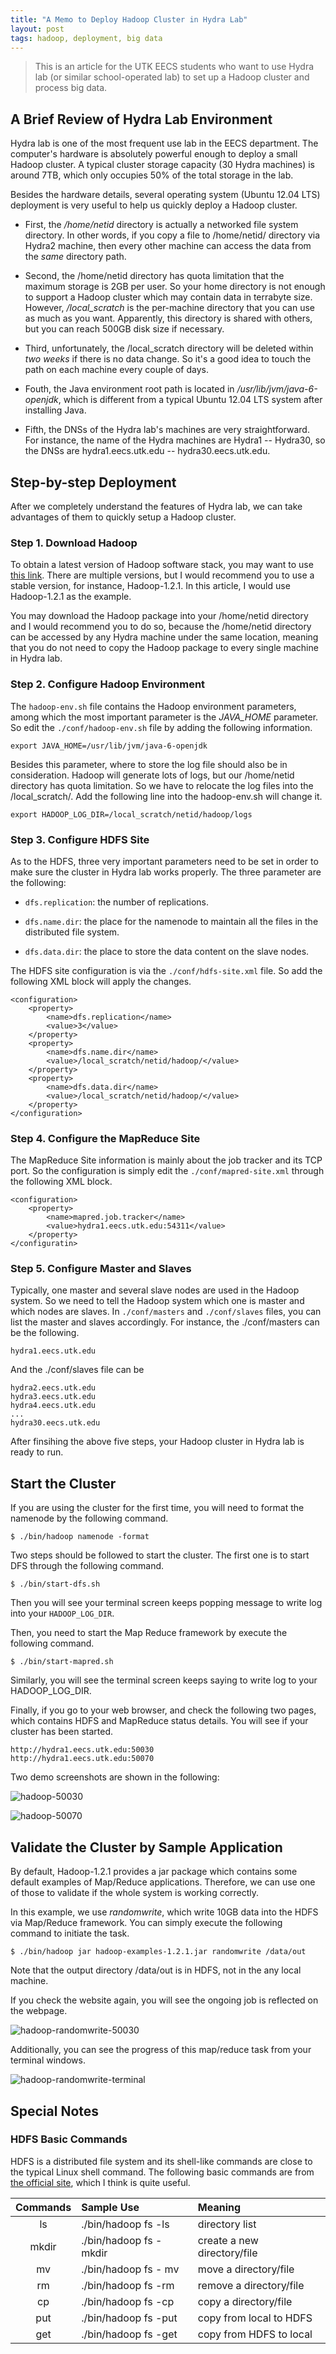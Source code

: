 ```yaml
---
title: "A Memo to Deploy Hadoop Cluster in Hydra Lab"
layout: post
tags: hadoop, deployment, big data
---
```


> This is an article for the UTK EECS students who want to use Hydra lab (or similar school-operated lab) to set up a Hadoop cluster and process big data.

## A Brief Review of Hydra Lab Environment

Hydra lab is one of the most frequent use lab in the EECS department. The computer's hardware is absolutely powerful enough to deploy a small Hadoop cluster. A typical cluster storage capacity (30 Hydra machines) is around 7TB, which only occupies 50% of the total storage in the lab.

Besides the hardware details, several operating system (Ubuntu 12.04 LTS) deployment is very useful to help us quickly deploy a Hadoop cluster.

* First, the */home/netid* directory is actually a networked file system directory. In other words, if you copy a file to /home/netid/ directory via Hydra2 machine, then every other machine can access the data from the *same* directory path.

* Second, the /home/netid directory has quota limitation that the maximum storage is 2GB per user. So your home directory is not enough to support a Hadoop cluster which may contain data in terrabyte size. However, */local_scratch* is the per-machine directory that you can use as much as you want. Apparently, this directory is shared with others, but you can reach 500GB disk size if necessary.

* Third, unfortunately, the /local_scratch directory will be deleted within *two weeks* if there is no data change. So it's a good idea to touch the path on each machine every couple of days.

* Fouth, the Java environment root path is located in */usr/lib/jvm/java-6-openjdk*, which is different from a typical Ubuntu 12.04 LTS system after installing Java.

* Fifth, the DNSs of the Hydra lab's machines are very straightforward. For instance, the name of the Hydra machines are Hydra1 -- Hydra30, so the DNSs are hydra1.eecs.utk.edu -- hydra30.eecs.utk.edu. 

## Step-by-step Deployment

After we completely understand the features of Hydra lab, we can take advantages of them to quickly setup a Hadoop cluster.

### Step 1. Download Hadoop

To obtain a latest version of Hadoop software stack, you may want to use [this link][1]. There are multiple versions, but I would recommend you to use a stable version, for instance, Hadoop-1.2.1. In this article, I would use Hadoop-1.2.1 as the example.

You may download the Hadoop package into your /home/netid directory and I would recommend you to do so, because the /home/netid directory can be accessed by any Hydra machine under the same location, meaning that you do not need to copy the Hadoop package to every single machine in Hydra lab.

### Step 2. Configure Hadoop Environment

The `hadoop-env.sh` file contains the Hadoop environment parameters, among which the most important parameter is the *JAVA_HOME* parameter. So edit the `./conf/hadoop-env.sh` file by adding the following information.

	export JAVA_HOME=/usr/lib/jvm/java-6-openjdk

Besides this parameter, where to store the log file should also be in consideration. Hadoop will generate lots of logs, but our /home/netid directory has quota limitation. So we have to relocate the log files into the /local_scratch/. Add the following line into the hadoop-env.sh will change it.

	export HADOOP_LOG_DIR=/local_scratch/netid/hadoop/logs

### Step 3. Configure HDFS Site

As to the HDFS, three very important parameters need to be set in order to make sure the cluster in Hydra lab works properly. The three parameter are the following:

* `dfs.replication`: the number of replications.

* `dfs.name.dir`: the place for the namenode to maintain all the files in the distributed file system.

* `dfs.data.dir`: the place to store the data content on the slave nodes.

The HDFS site configuration is via the `./conf/hdfs-site.xml` file. So add the following XML block will apply the changes.

	<configuration>
		<property>
			<name>dfs.replication</name>
			<value>3</value>
		</property>
		<property>
			<name>dfs.name.dir</name>
			<value>/local_scratch/netid/hadoop/</value>
		</property>
		<property>
			<name>dfs.data.dir</name>
			<value>/local_scratch/netid/hadoop/</value>
		</property>
	</configuration>

### Step 4. Configure the MapReduce Site

The MapReduce Site information is mainly about the job tracker and its TCP port. So the configuration is simply edit the `./conf/mapred-site.xml` through the following XML block.

	<configuration>
		<property>
			<name>mapred.job.tracker</name>
			<value>hydra1.eecs.utk.edu:54311</value>
		</property>
	</configuratin>

### Step 5. Configure Master and Slaves

Typically, one master and several slave nodes are used in the Hadoop system. So we need to tell the Hadoop system which one is master and which nodes are slaves. In `./conf/masters` and `./conf/slaves` files, you can list the master and slaves accordingly. For instance, the ./conf/masters can be the following.

	hydra1.eecs.utk.edu

And the ./conf/slaves file can be

	hydra2.eecs.utk.edu
	hydra3.eecs.utk.edu
	hydra4.eecs.utk.edu
	...
	hydra30.eecs.utk.edu

After finsihing the above five steps, your Hadoop cluster in Hydra lab is ready to run.

## Start the Cluster

If you are using the cluster for the first time, you will need to format the namenode by the following command.

	$ ./bin/hadoop namenode -format

Two steps should be followed to start the cluster. The first one is to start DFS through the following command.

	$ ./bin/start-dfs.sh

Then you will see your terminal screen keeps popping message to write log into your `HADOOP_LOG_DIR`.

Then, you need to start the Map Reduce framework by execute the following command.

	$ ./bin/start-mapred.sh

Similarly, you will see the terminal screen keeps saying to write log to your HADOOP_LOG_DIR.

Finally, if you go to your web browser, and check the following two pages, which contains HDFS and MapReduce status details. You will see if your cluster has been started.

	http://hydra1.eecs.utk.edu:50030
	http://hydra1.eecs.utk.edu:50070

Two demo screenshots are shown in the following:

![hadoop-50030]({{site.url}}/images/hadoop-50030.png)

![hadoop-50070]({{site.url}}/images/hadoop-50070.png)

## Validate the Cluster by Sample Application

By default, Hadoop-1.2.1 provides a jar package which contains some default examples of Map/Reduce applications. Therefore, we can use one of those to validate if the whole system is working correctly.

In this example, we use *randomwrite*, which write 10GB data into the HDFS via Map/Reduce framework. You can simply execute the following command to initiate the task.

	$ ./bin/hadoop jar hadoop-examples-1.2.1.jar randomwrite /data/out

Note that the output directory /data/out is in HDFS, not in the any local machine.

If you check the website again, you will see the ongoing job is reflected on the webpage.

![hadoop-randomwrite-50030]({{site.url}}/images/hadoop-randomwrite-50030.png)

Additionally, you can see the progress of this map/reduce task from your terminal windows.

![hadoop-randomwrite-terminal]({{site.url}}/images/hadoop-randomwrite-terminal.png)

## Special Notes

### HDFS Basic Commands

HDFS is a distributed file system and its shell-like commands are close to the typical Linux shell command. The following basic commands are from [the official site][2], which I think is quite useful.

| Commands | Sample Use | Meaning |
| :---------: | :------------------ | :--------------- |
| ls | ./bin/hadoop fs -ls | directory list |
| mkdir | ./bin/hadoop fs -mkdir | create a new directory/file |
| mv | ./bin/hadoop fs - mv | move a directory/file |
| rm | ./bin/hadoop fs -rm | remove a directory/file |
| cp | ./bin/hadoop fs -cp | copy a directory/file |
| put | ./bin/hadoop fs -put | copy from local to HDFS |
| get | ./bin/hadoop fs -get | copy from HDFS to local |

[1]: http://www.apache.org/dyn/closer.cgi/hadoop/common/
[2]: http://hadoop.apache.org/docs/r0.18.3/hdfs_shell.html
